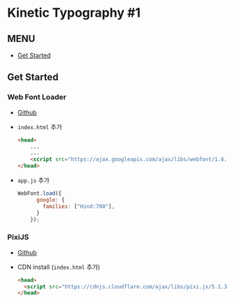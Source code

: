 # Kinetic Typography #1

## MENU

* [Get Started](#get-started)

## Get Started

### Web Font Loader

* [Github](https://github.com/typekit/webfontloader)

* `index.html` 추가

  ```html
  <head>
      ...
      ...
      <script src="https://ajax.googleapis.com/ajax/libs/webfont/1.6.26/webfont.js"></script>
  </head>
  ```

* `app.js` 추가

  ```js
  WebFont.load({
        google: {
          families: ["Hind:700"],
        }
      });
  ```

### PixiJS

* [Github](https://github.com/pixijs/pixi.js)

* CDN install (`index.html` 추가)

  ```html
  <head>
  	<script src="https://cdnjs.cloudflare.com/ajax/libs/pixi.js/5.1.3/pixi.min.js"></script>    
  </head>
  ```
